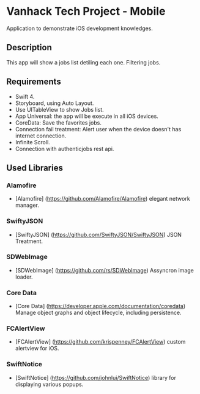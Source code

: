 # Vanhack Tech Project - Mobile
Application to demonstrate iOS development knowledges.

## Description
This app will show a jobs list detiling each one.
Filtering jobs.

## Requirements

* Swift 4.
* Storyboard, using Auto Layout.
* Use UITableView to show Jobs list.
* App Universal: the app will be execute in all iOS devices.
* CoreData: Save the favorites jobs.
* Connection fail treatment: Alert user when the device doesn't has internet connection.
* Infinite Scroll.
* Connection with authenticjobs rest api.

## Used Libraries

### Alamofire

* [Alamofire] (https://github.com/Alamofire/Alamofire) elegant network manager.

### SwiftyJSON

* [SwiftyJSON] (https://github.com/SwiftyJSON/SwiftyJSON) JSON Treatment.

### SDWebImage

* [SDWebImage] (https://github.com/rs/SDWebImage) Assyncron image loader.

### Core Data

* [Core Data] (https://developer.apple.com/documentation/coredata) Manage object graphs and object lifecycle, including persistence.

### FCAlertView

* [FCAlertView] (https://github.com/krispenney/FCAlertView) custom alertview for iOS.

### SwiftNotice

* [SwiftNotice] (https://github.com/johnlui/SwiftNotice) library for displaying various popups.




